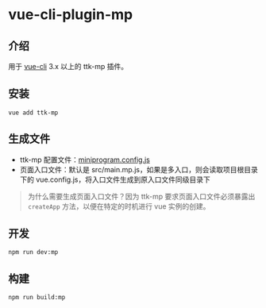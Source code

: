 # vue-cli-plugin-mp

## 介绍

用于 [vue-cli](https://cli.vuejs.org/zh/guide/) 3.x 以上的 ttk-mp 插件。

## 安装

```
vue add ttk-mp
```

## 生成文件

* ttk-mp 配置文件：[miniprogram.config.js](https://jeffycai.github.io/ttk-mp/docs/config/)
* 页面入口文件：默认是 src/main.mp.js，如果是多入口，则会读取项目根目录下的 vue.config.js，将入口文件生成到原入口文件同级目录下

> 为什么需要生成页面入口文件？因为 ttk-mp 要求页面入口文件必须暴露出 `createApp` 方法，以便在特定的时机进行 vue 实例的创建。

## 开发

```
npm run dev:mp
```

## 构建

```
npm run build:mp
```
